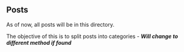 ## Posts
As of now, all posts will be in this directory.

The objective of this is to split posts into categories - **_Will change to different method if found_**

